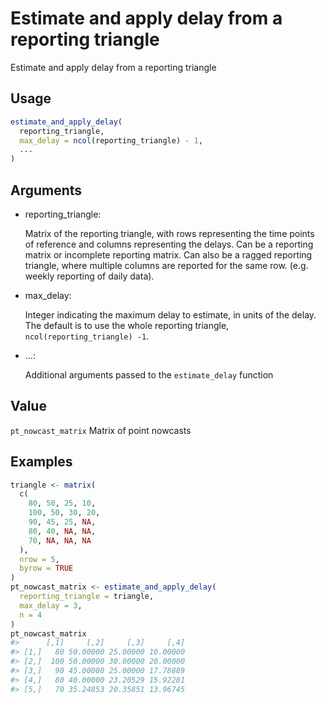 # Estimate and apply delay from a reporting triangle

Estimate and apply delay from a reporting triangle

## Usage

``` r
estimate_and_apply_delay(
  reporting_triangle,
  max_delay = ncol(reporting_triangle) - 1,
  ...
)
```

## Arguments

- reporting_triangle:

  Matrix of the reporting triangle, with rows representing the time
  points of reference and columns representing the delays. Can be a
  reporting matrix or incomplete reporting matrix. Can also be a ragged
  reporting triangle, where multiple columns are reported for the same
  row. (e.g. weekly reporting of daily data).

- max_delay:

  Integer indicating the maximum delay to estimate, in units of the
  delay. The default is to use the whole reporting triangle,
  `ncol(reporting_triangle) -1`.

- ...:

  Additional arguments passed to the `estimate_delay` function

## Value

`pt_nowcast_matrix` Matrix of point nowcasts

## Examples

``` r
triangle <- matrix(
  c(
    80, 50, 25, 10,
    100, 50, 30, 20,
    90, 45, 25, NA,
    80, 40, NA, NA,
    70, NA, NA, NA
  ),
  nrow = 5,
  byrow = TRUE
)
pt_nowcast_matrix <- estimate_and_apply_delay(
  reporting_triangle = triangle,
  max_delay = 3,
  n = 4
)
pt_nowcast_matrix
#>      [,1]     [,2]     [,3]     [,4]
#> [1,]   80 50.00000 25.00000 10.00000
#> [2,]  100 50.00000 30.00000 20.00000
#> [3,]   90 45.00000 25.00000 17.78889
#> [4,]   80 40.00000 23.20529 15.92281
#> [5,]   70 35.24853 20.35851 13.96745
```

